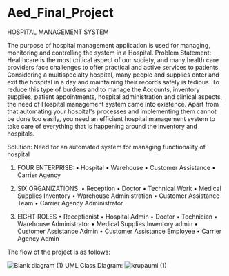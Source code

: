 # Aed_Final_Project
HOSPITAL MANAGEMENT SYSTEM

The purpose of hospital management application is used for managing, monitoring and controlling the system in a Hospital.
Problem Statement:
Healthcare is the most critical aspect of our society, and many health care providers face challenges to offer practical and active services to patients. Considering a multispecialty hospital, many people and supplies enter and exit the hospital in a day and maintaining their records safely is tedious. To reduce this type of burdens and to manage the Accounts, inventory supplies, patient appointments, hospital administration and clinical aspects, the need of Hospital management system came into existence.
Apart from that automating your hospital's processes and implementing them cannot be done too easily, you need an efficient hospital management system to take care of everything that is happening around the inventory and hospitals.

Solution:
Need for an automated system for managing functionality of hospital

1.	FOUR ENTERPRISE:
    •	Hospital
    •	Warehouse
    •	Customer Assistance
    •	Carrier Agency

2.	SIX ORGANIZATIONS:
    •	Reception
    •	Doctor
    •	Technical Work
    •	Medical Supplies Inventory
    •	Warehouse Administration
    •	Customer Assistance Team
    •	Carrier Agency Administrator

3.	EIGHT ROLES
    •	Receptionist
    •	Hospital Admin
    •	Doctor
    •	Technician
    •	Warehouse Administrator
    •	Medical Supplies Inventory admin
    •	Customer Assistance Admin
    •	Customer Assistance Employee
    •	Carrier Agency Admin

The flow of the project is as follows:

![Blank diagram (1)](https://user-images.githubusercontent.com/114635170/206950680-119564e2-92a3-4c09-a7fd-12539c063442.png)
UML Class Diagram:
![krupauml (1)](https://user-images.githubusercontent.com/114635170/206958798-46e78da0-dff3-4279-909a-1f4eab638fca.png)

 
